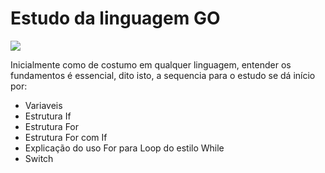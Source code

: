 # Estudo da linguagem GO

![](https://miro.medium.com/v2/resize:fit:640/format:webp/0*YISbBYJg5hkJGcQd.png)

Inicialmente como de costumo em qualquer linguagem, entender os fundamentos é essencial, dito isto, a sequencia para o estudo se dá início por:
 - Variaveis
 - Estrutura If
 - Estrutura For
 - Estrutura For com If
 - Explicação do uso For para Loop do estilo While
 - Switch
 
